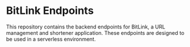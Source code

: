 # **BitLink Endpoints**
This repository contains the backend endpoints for BitLink, a URL management and shortener application. These endpoints are designed to be used in a serverless environment.
